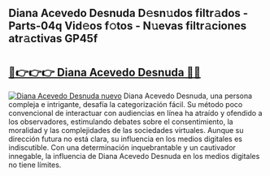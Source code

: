 ## Diana Acevedo Desnuda D𝚎sn𝚞dos filtr𝚊dos - Parts-04q Vid𝚎os f𝚘tos - N𝚞evas filtr𝚊ciones atr𝚊ctivas GP45f

# <h2><a href="http://mbap3z.tromn.icu/?c=Diana+Acevedo+Desnuda">🔗👉👉👉 Diana Acevedo Desnuda 🔗🔗</a></h2>

[![Diana Acevedo Desnuda nuevo](https://i.imgur.com/pEAQMta.gif)](http://mbap3z.tromn.icu/?c=Diana+Acevedo+Desnuda)
Diana Acevedo Desnuda, una persona compleja e intrigante, desafía la categorización fácil. Su método poco convencional de interactuar con audiencias en línea ha atraído y ofendido a los observadores, estimulando debates sobre el consentimiento, la moralidad y las complejidades de las sociedades virtuales. Aunque su dirección futura no está clara, su influencia en los medios digitales es indiscutible. Con una determinación inquebrantable y un cautivador innegable, la influencia de Diana Acevedo Desnuda en los medios digitales no tiene límites.

